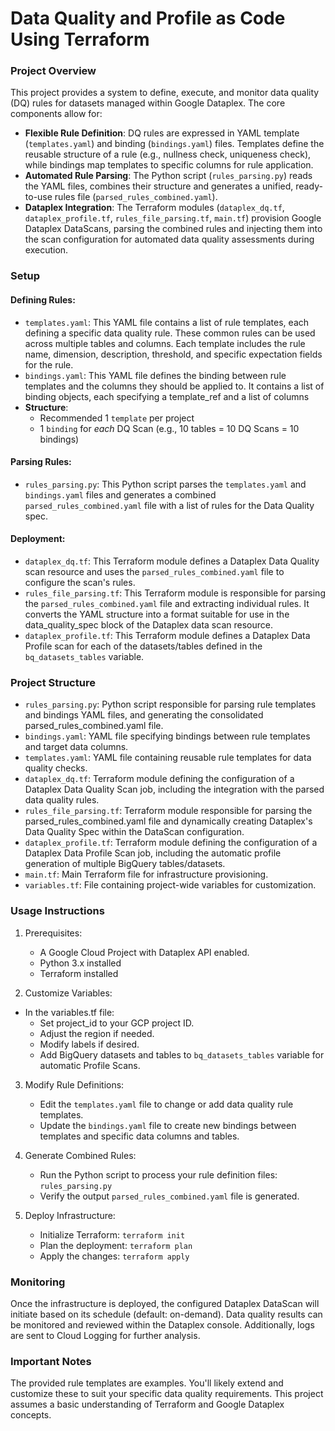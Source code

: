# Data Quality and Profile as Code Using Terraform

### Project Overview
This project provides a system to define, execute, and monitor data quality (DQ) rules for datasets managed within Google Dataplex. The core components allow for:
* **Flexible Rule Definition**: DQ rules are expressed in YAML template (`templates.yaml`) and binding (`bindings.yaml`) files. Templates define the reusable structure of a rule (e.g., nullness check, uniqueness check), while bindings map templates to specific columns for rule application.
* **Automated Rule Parsing**: The Python script (`rules_parsing.py`) reads the YAML files, combines their structure and generates a unified, ready-to-use rules file (`parsed_rules_combined.yaml`).
* **Dataplex Integration**: The Terraform modules (`dataplex_dq.tf`, `dataplex_profile.tf`, `rules_file_parsing.tf`, `main.tf`) provision Google Dataplex DataScans, parsing the combined rules and injecting them into the scan configuration for automated data quality assessments during execution.

### Setup
#### Defining Rules:
* `templates.yaml`: This YAML file contains a list of rule templates, each defining a specific data quality rule. These common rules can be used across multiple tables and columns. Each template includes the rule name, dimension, description, threshold, and specific expectation fields for the rule.
* `bindings.yaml`: This YAML file defines the binding between rule templates and the columns they should be applied to. It contains a list of binding objects, each specifying a template_ref and a list of columns
* **Structure**:
    * Recommended 1 `template` per project
    * 1 `binding` for *each* DQ Scan (e.g., 10 tables = 10 DQ Scans = 10 bindings)

#### Parsing Rules:
* `rules_parsing.py`: This Python script parses the `templates.yaml` and `bindings.yaml` files and generates a combined `parsed_rules_combined.yaml` file with a list of rules for the Data Quality spec.

#### Deployment:
* `dataplex_dq.tf`: This Terraform module defines a Dataplex Data Quality scan resource and uses the `parsed_rules_combined.yaml` file to configure the scan's rules.
* `rules_file_parsing.tf`: This Terraform module is responsible for parsing the `parsed_rules_combined.yaml` file and extracting individual rules. It converts the YAML structure into a format suitable for use in the data_quality_spec block of the Dataplex data scan resource.
* `dataplex_profile.tf`: This Terraform module defines a Dataplex Data Profile scan for each of the datasets/tables defined in the `bq_datasets_tables` variable.


### Project Structure
* `rules_parsing.py`: Python script responsible for parsing rule templates and bindings YAML files, and generating the consolidated parsed_rules_combined.yaml file.
* `bindings.yaml`: YAML file specifying bindings between rule templates and target data columns.
* `templates.yaml`: YAML file containing reusable rule templates for data quality checks.
* `dataplex_dq.tf`: Terraform module defining the configuration of a Dataplex Data Quality Scan job, including the integration with the parsed data quality rules.
* `rules_file_parsing.tf`: Terraform module responsible for parsing the parsed_rules_combined.yaml file and dynamically creating Dataplex's Data Quality Spec within the DataScan configuration.
* `dataplex_profile.tf`: Terraform module defining the configuration of a Dataplex Data Profile Scan job, including the automatic profile generation of multiple BigQuery tables/datasets.
* `main.tf`: Main Terraform file for infrastructure provisioning.
* `variables.tf`: File containing project-wide variables for customization.

### Usage Instructions
1) Prerequisites:
    * A Google Cloud Project with Dataplex API enabled.
    * Python 3.x installed
    * Terraform installed

2) Customize Variables: 
  * In the variables.tf file: 
    * Set project_id to your GCP project ID.
    * Adjust the region if needed.
    * Modify labels if desired.
    * Add BigQuery datasets and tables to `bq_datasets_tables` variable for automatic Profile Scans.

3) Modify Rule Definitions:
    * Edit the `templates.yaml` file to change or add data quality rule templates.
    * Update the `bindings.yaml` file to create new bindings between templates and specific data columns and tables.


4) Generate Combined Rules:
    * Run the Python script to process your rule definition files: `rules_parsing.py`
    * Verify the output `parsed_rules_combined.yaml` file is generated.

5) Deploy Infrastructure:
    * Initialize Terraform: `terraform init`
    * Plan the deployment: `terraform plan`
    * Apply the changes: `terraform apply`


### Monitoring
Once the infrastructure is deployed, the configured Dataplex DataScan will initiate based on its schedule (default: on-demand). Data quality results can be monitored and reviewed within the Dataplex console. Additionally, logs are sent to Cloud Logging for further analysis.

### Important Notes
The provided rule templates are examples. You'll likely extend and customize these to suit your specific data quality requirements.
This project assumes a basic understanding of Terraform and Google Dataplex concepts.
